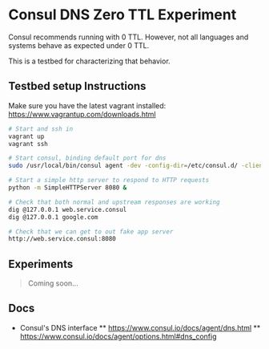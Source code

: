 # Consul DNS Zero TTL Experiment

Consul recommends running with 0 TTL.  However, not all languages and systems behave as expected under 0 TTL.

This is a testbed for characterizing that behavior.

## Testbed setup Instructions

Make sure you have the latest vagrant installed: https://www.vagrantup.com/downloads.html

```bash
# Start and ssh in
vagrant up
vagrant ssh

# Start consul, binding default port for dns
sudo /usr/local/bin/consul agent -dev -config-dir=/etc/consul.d/ -client 0.0.0.0 -dns-port 53 -recursor 8.8.8.8 &

# Start a simple http server to respond to HTTP requests
python -m SimpleHTTPServer 8080 &

# Check that both normal and upstream responses are working
dig @127.0.0.1 web.service.consul
dig @127.0.0.1 google.com

# Check that we can get to out fake app server
http://web.service.consul:8080

```

## Experiments

> Coming soon...

## Docs

* Consul's DNS interface
** https://www.consul.io/docs/agent/dns.html
** https://www.consul.io/docs/agent/options.html#dns_config

